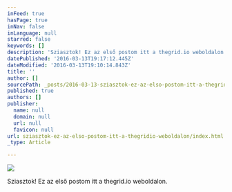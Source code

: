 ```yaml
---
inFeed: true
hasPage: true
inNav: false
inLanguage: null
starred: false
keywords: []
description: 'Sziasztok! Ez az első postom itt a thegrid.io weboldalon.'
datePublished: '2016-03-13T19:17:12.445Z'
dateModified: '2016-03-13T19:10:14.843Z'
title: ''
author: []
sourcePath: _posts/2016-03-13-sziasztok-ez-az-elso-postom-itt-a-thegridio-weboldalon.md
published: true
authors: []
publisher:
  name: null
  domain: null
  url: null
  favicon: null
url: sziasztok-ez-az-elso-postom-itt-a-thegridio-weboldalon/index.html
_type: Article

---
```

![](https://the-grid-user-content.s3-us-west-2.amazonaws.com/4e7082bf-7044-4e1e-a468-92bfc556541d.jpg)

Sziasztok! Ez az első postom itt a thegrid.io weboldalon.